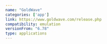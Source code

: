 ```yaml
---
name: "GoldWave"
categories: ['app']
link: https://www.goldwave.com/release.php
compatibility: emulation
versionFrom: "6.78"
type: applications
---
```


